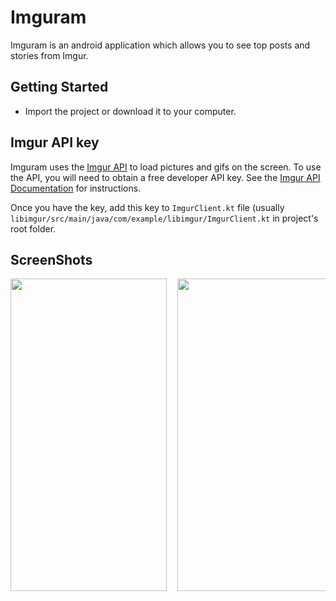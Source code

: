 # Imguram
Imguram is an android application which allows you to see top posts and stories from Imgur.

## Getting Started
- Import the project or download it to your computer.
## Imgur API key
Imguram uses the [Imgur API][1] to load pictures and gifs on the screen. To use the API, you will need 
to obtain a free developer API key. See the [Imgur API Documentation][2] for instructions.

Once you have the key, add this key to `ImgurClient.kt` file (usually
`libimgur/src/main/java/com/example/libimgur/ImgurClient.kt` in project's root folder.

[1]: https://imgur.com/account/settings/apps
[2]: https://apidocs.imgur.com/

## ScreenShots
<pre>
<img src="https://user-images.githubusercontent.com/65674133/164884217-3bdba0f5-b48c-48a2-91ec-96b3c898a83c.jpeg" width="250" height="500">  <img src="https://user-images.githubusercontent.com/65674133/164884221-5d129869-3933-4c0c-b298-6c1837e2f9fd.jpeg" width="250" height="500">  <img src="https://user-images.githubusercontent.com/65674133/164884224-35e32699-c4b7-44e8-a881-d3de21b10a9f.jpeg" width="250" height="500">  <img src="https://user-images.githubusercontent.com/65674133/164884225-008d108f-0ce9-4a98-b4f2-35fd54067779.jpeg" width="250" height="500">  <img src="https://user-images.githubusercontent.com/65674133/164884214-37362e24-739a-42b1-a6fa-0f5a131c740e.jpeg" width="250" height="500">
</pre>
